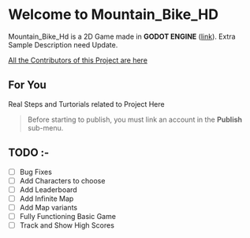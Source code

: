 # Welcome to Mountain_Bike_HD

Mountain_Bike_Hd is a 2D Game made in **GODOT ENGINE** ([link](https://github.com/godotengine/godot)). Extra Sample Description need Update.

[All the Contributors of this Project are here](https://github.com/Programer3/Mountain_bike_HD/blob/master/RContributors.md)

## For You

Real Steps and Turtorials related to Project Here

> Before starting to publish, you must link an account in the **Publish** sub-menu.

## TODO :-

- [ ] Bug Fixes
- [ ] Add Characters to choose
- [ ] Add Leaderboard
- [ ] Add Infinite Map
- [ ] Add Map variants
- [ ] Fully Functioning Basic Game
- [ ]  Track and Show High Scores
